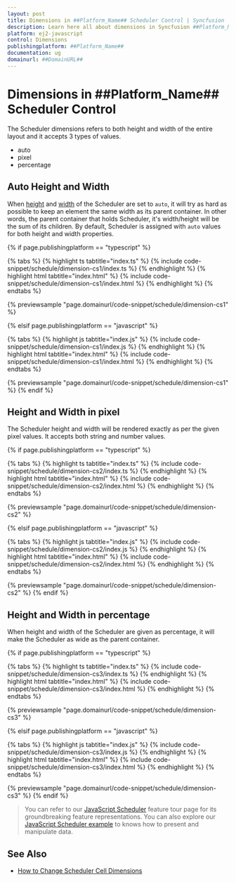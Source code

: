 ```yaml
---
layout: post
title: Dimensions in ##Platform_Name## Scheduler Control | Syncfusion
description: Learn here all about dimensions in Syncfusion ##Platform_Name## Scheduler control, its elements and more.
platform: ej2-javascript
control: Dimensions 
publishingplatform: ##Platform_Name##
documentation: ug
domainurl: ##DomainURL##
---
```


# Dimensions in ##Platform_Name## Scheduler Control

The Scheduler dimensions refers to both height and width of the entire layout and it accepts 3 types of values.

* auto
* pixel
* percentage

## Auto Height and Width

When [height](https://ej2.syncfusion.com/documentation/api/schedule#height) and [width](https://ej2.syncfusion.com/documentation/api/schedule#width) of the Scheduler are set to `auto`, it will try as hard as possible to keep an element the same width as its parent container. In other words, the parent container that holds Scheduler, it's width/height will be the sum of its children. By default, Scheduler is assigned with `auto` values for both height and width properties.

{% if page.publishingplatform == "typescript" %}

 {% tabs %}
{% highlight ts tabtitle="index.ts" %}
{% include code-snippet/schedule/dimension-cs1/index.ts %}
{% endhighlight %}
{% highlight html tabtitle="index.html" %}
{% include code-snippet/schedule/dimension-cs1/index.html %}
{% endhighlight %}
{% endtabs %}
        
{% previewsample "page.domainurl/code-snippet/schedule/dimension-cs1" %}

{% elsif page.publishingplatform == "javascript" %}

{% tabs %}
{% highlight js tabtitle="index.js" %}
{% include code-snippet/schedule/dimension-cs1/index.js %}
{% endhighlight %}
{% highlight html tabtitle="index.html" %}
{% include code-snippet/schedule/dimension-cs1/index.html %}
{% endhighlight %}
{% endtabs %}

{% previewsample "page.domainurl/code-snippet/schedule/dimension-cs1" %}
{% endif %}

## Height and Width in pixel

The Scheduler height and width will be rendered exactly as per the given pixel values. It accepts both string and number values.

{% if page.publishingplatform == "typescript" %}

 {% tabs %}
{% highlight ts tabtitle="index.ts" %}
{% include code-snippet/schedule/dimension-cs2/index.ts %}
{% endhighlight %}
{% highlight html tabtitle="index.html" %}
{% include code-snippet/schedule/dimension-cs2/index.html %}
{% endhighlight %}
{% endtabs %}
        
{% previewsample "page.domainurl/code-snippet/schedule/dimension-cs2" %}

{% elsif page.publishingplatform == "javascript" %}

{% tabs %}
{% highlight js tabtitle="index.js" %}
{% include code-snippet/schedule/dimension-cs2/index.js %}
{% endhighlight %}
{% highlight html tabtitle="index.html" %}
{% include code-snippet/schedule/dimension-cs2/index.html %}
{% endhighlight %}
{% endtabs %}

{% previewsample "page.domainurl/code-snippet/schedule/dimension-cs2" %}
{% endif %}

## Height and Width in percentage

When height and width of the Scheduler are given as percentage, it will make the Scheduler as wide as the parent container.

{% if page.publishingplatform == "typescript" %}

 {% tabs %}
{% highlight ts tabtitle="index.ts" %}
{% include code-snippet/schedule/dimension-cs3/index.ts %}
{% endhighlight %}
{% highlight html tabtitle="index.html" %}
{% include code-snippet/schedule/dimension-cs3/index.html %}
{% endhighlight %}
{% endtabs %}
        
{% previewsample "page.domainurl/code-snippet/schedule/dimension-cs3" %}

{% elsif page.publishingplatform == "javascript" %}

{% tabs %}
{% highlight js tabtitle="index.js" %}
{% include code-snippet/schedule/dimension-cs3/index.js %}
{% endhighlight %}
{% highlight html tabtitle="index.html" %}
{% include code-snippet/schedule/dimension-cs3/index.html %}
{% endhighlight %}
{% endtabs %}

{% previewsample "page.domainurl/code-snippet/schedule/dimension-cs3" %}
{% endif %}

> You can refer to our [JavaScript Scheduler](https://www.syncfusion.com/javascript-ui-controls/js-scheduler) feature tour page for its groundbreaking feature representations. You can also explore our [JavaScript Scheduler example](https://ej2.syncfusion.com/demos/#/material/schedule/overview.html) to knows how to present and manipulate data.

## See Also

* [How to Change Scheduler Cell Dimensions](./cell-customization#setting-cell-dimensions-in-all-views)